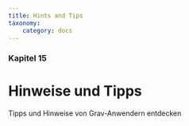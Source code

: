 ```yaml
---
title: Hints and Tips
taxonomy:
    category: docs
---
```


### Kapitel 15

# Hinweise und Tipps

Tipps und Hinweise von Grav-Anwendern entdecken

